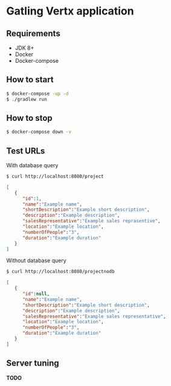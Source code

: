 # Gatling Vertx application

## Requirements
* JDK 8+
* Docker 
* Docker-compose

## How to start

```bash
$ docker-compose -up -d
$ ./gradlew run
```

## How to stop

```bash
$ docker-compose down -v
```

## Test URLs
With database query
```bash
$ curl http://localhost:8080/project
```

```json
[  
   {  
      "id":1,
      "name":"Example name",
      "shortDescription":"Example short description",
      "description":"Example description",
      "salesRepresentative":"Example sales reprasentive",
      "location":"Example location",
      "numberOfPeople":"3",
      "duration":"Example duration"
   }
]
```
Without database query
```bash
$ curl http://localhost:8080/projectnodb
```

```json
[  
   {  
      "id":null,
      "name":"Example name",
      "shortDescription":"Example short description",
      "description":"Example description",
      "salesRepresentative":"Example sales representative",
      "location":"Example location",
      "numberOfPeople":"3",
      "duration":"Example duration"
   }
]
```

## Server tuning
**TODO**

